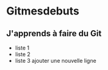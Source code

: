 # Gitmesdebuts
## J'apprends à faire du Git
- liste 1
- liste 2
- liste 3
ajouter une nouvelle ligne


